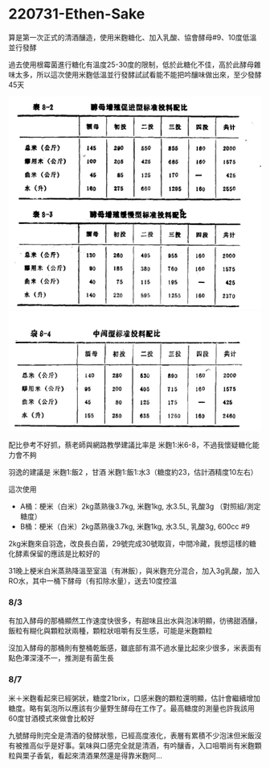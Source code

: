 # 220731-Ethen-Sake

算是第一次正式的清酒釀造，使用米麴糖化、加入乳酸、協會酵母#9、10度低溫並行發酵

過去使用根霉菌進行糖化有溫度25-30度的限制，低於此糖化不佳，高於此酵母雜味太多，所以這次使用米麴低溫並行發酵試試看能不能把吟釀味做出來，至少發酵45天

![](../img/saki01.png)
![](../img/saki02.png)

配比參考不好抓，蔡老師與網路教學建議比率是 米麴1:米6-8，不過我懷疑糖化能力會不夠

羽逸的建議是 米麴1:飯2 ，甘酒 米麴1:飯1:水3（糖度約23，估計酒精度10左右）

這次使用 

- A桶：梗米（白米）2kg蒸熟後3.7kg, 米麴1kg, 水3.5L, 乳酸3g （對照組/測定糖度）
- B桶：梗米（白米）2kg蒸熟後3.7kg, 米麴1kg, 水3.5L, 乳酸3g, 600cc #9

2kg米麴來自羽逸，改良長白菌，29號完成30號取貨，中間冷藏，我想這樣的糖化酵素保留的應該是比較好的

31晚上梗米白米蒸熟降溫至室溫（有淋飯），與米麴充分混合，加入3g乳酸，加入RO水，其中一桶下酵母（有扣除水量），送去10度控溫

### 8/3

有加入酵母的那桶顯然工作速度快很多，有甜味且出水與泡沫明顯，彷彿甜酒釀，飯粒有糊化與顆粒狀兩種，顆粒狀咀嚼有反生感，可能是米麴顆粒

沒加入酵母的那桶則有整桶乾飯感，雖底部有濕不過水量比起來少很多，米表面有點色澤深淺不一，推測是有菌生長

### 8/7

米＋米麴看起來已經粥狀，糖度21brix，口感米麴的顆粒還明顯，估計會繼續增加糖度。略有氣泡所以應該有少量野生酵母在工作了。最高糖度的測量也許我該用60度甘酒模式來做會比較好

九號酵母則完全是清酒的發酵狀態，已經高度液化，表層有累積不少泡沫但米飯沒有被推高似乎是好事。氣味與口感完全就是清酒，有吟釀香，入口咀嚼尚有米麴顆粒與栗子香氣，看起來清酒果然還是得靠米麴阿...